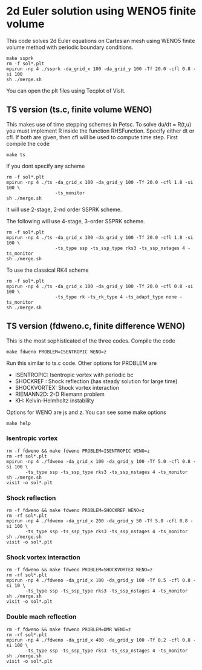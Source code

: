 # 2d Euler solution using WENO5 finite volume

This code solves 2d Euler equations on Cartesian mesh using WENO5 finite volume method with periodic boundary conditions.

```shell
make ssprk
rm -f sol*.plt
mpirun -np 4 ./ssprk -da_grid_x 100 -da_grid_y 100 -Tf 20.0 -cfl 0.8 -si 100
sh ./merge.sh
```

You can open the plt files using Tecplot of VisIt.

## TS version (ts.c, finite volume WENO)

This makes use of time stepping schemes in Petsc. To solve du/dt = R(t,u) you must implement R inside the function RHSFunction. Specify either dt or cfl. If both are given, then cfl will be used to compute time step. First compile the code

```shell
make ts
```

If you dont specify any scheme

```shell
rm -f sol*.plt
mpirun -np 4 ./ts -da_grid_x 100 -da_grid_y 100 -Tf 20.0 -cfl 1.8 -si 100 \
                  -ts_monitor
sh ./merge.sh
```

it will use 2-stage, 2-nd order SSPRK scheme.

The following will use 4-stage, 3-order SSPRK scheme.

```shell
rm -f sol*.plt
mpirun -np 4 ./ts -da_grid_x 100 -da_grid_y 100 -Tf 20.0 -cfl 1.8 -si 100 \
                  -ts_type ssp -ts_ssp_type rks3 -ts_ssp_nstages 4 -ts_monitor
sh ./merge.sh
```

To use the classical RK4 scheme

```shell
rm -f sol*.plt
mpirun -np 4 ./ts -da_grid_x 100 -da_grid_y 100 -Tf 20.0 -cfl 0.8 -si 100 \
                  -ts_type rk -ts_rk_type 4 -ts_adapt_type none -ts_monitor
sh ./merge.sh
```

## TS version (fdweno.c, finite difference WENO)

This is the most sophisticated of the three codes.  Compile the code

```shell
make fdweno PROBLEM=ISENTROPIC WENO=z
```

Run this similar to ts.c code. Other options for PROBLEM are

* ISENTROPIC: Isentropic vortex with periodic bc
* SHOCKREF  : Shock reflection (has steady solution for large time)
* SHOCKVORTEX: Shock vortex interaction
* RIEMANN2D: 2-D Riemann problem
* KH: Kelvin-Helmholtz instability

Options for WENO are js and z. You can see some make options

```shell
make help
```

### Isentropic vortex

```shell
rm -f fdweno && make fdweno PROBLEM=ISENTROPIC WENO=z
rm -rf sol*.plt
mpirun -np 4 ./fdweno -da_grid_x 100 -da_grid_y 100 -Tf 5.0 -cfl 0.8 -si 100 \
       -ts_type ssp -ts_ssp_type rks3 -ts_ssp_nstages 4 -ts_monitor
sh ./merge.sh
visit -o sol*.plt
```

### Shock reflection

```shell
rm -f fdweno && make fdweno PROBLEM=SHOCKREF WENO=z
rm -rf sol*.plt
mpirun -np 4 ./fdweno -da_grid_x 200 -da_grid_y 50 -Tf 5.0 -cfl 0.8 -si 100 \
       -ts_type ssp -ts_ssp_type rks3 -ts_ssp_nstages 4 -ts_monitor
sh ./merge.sh
visit -o sol*.plt
```

### Shock vortex interaction

```shell
rm -f fdweno && make fdweno PROBLEM=SHOCKVORTEX WENO=z
rm -rf sol*.plt
mpirun -np 4 ./fdweno -da_grid_x 100 -da_grid_y 100 -Tf 0.5 -cfl 0.8 -si 10 \
       -ts_type ssp -ts_ssp_type rks3 -ts_ssp_nstages 4 -ts_monitor
sh ./merge.sh
visit -o sol*.plt
```

### Double mach reflection

```shell
rm -f fdweno && make fdweno PROBLEM=DMR WENO=z
rm -rf sol*.plt
mpirun -np 4 ./fdweno -da_grid_x 400 -da_grid_y 100 -Tf 0.2 -cfl 0.8 -si 100 \
       -ts_type ssp -ts_ssp_type rks3 -ts_ssp_nstages 4 -ts_monitor
sh ./merge.sh
visit -o sol*.plt
```
